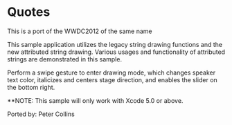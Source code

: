 Quotes
======

This is a port of the WWDC2012 of the same name

This sample application utilizes the legacy string drawing functions
and the new attributed string drawing.  Various usages and functionality
of attributed strings are demonstrated in this sample.

Perform a swipe gesture to enter drawing mode, which changes speaker
text color, italicizes and centers stage direction, and enables the
slider on the bottom right.

**NOTE: This sample will only work with Xcode 5.0 or above.

Ported by: Peter Collins